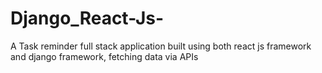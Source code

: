 # Django_React-Js-
A Task reminder full stack application built using both react js framework and django framework, fetching data via APIs 
